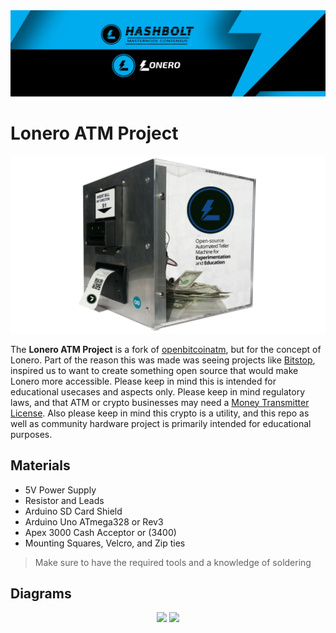 <img src="https://raw.githubusercontent.com/Mentors4EDU/Images/master/banner.png">

# Lonero ATM Project
![LoneroATM](https://raw.githubusercontent.com/Mentors4EDU/Images/master/LoneroATM.png)

The **Lonero ATM Project** is a fork of [openbitcoinatm](https://openbitcoinatm.wordpress.com/), but for the concept of Lonero. Part of the reason this was made was seeing projects like [Bitstop](https://bitstop.co/), inspired us to want to create something open source that would make Lonero more accessible. Please keep in mind this is intended for educational usecases and aspects only. Please keep in mind regulatory laws, and that ATM or crypto businesses may need a [Money Transmitter License](https://dilendorf.com/blockchain-crypto/money-transmitter-licensing.html). Also please keep in mind this crypto is a utility, and this repo as well as community hardware project is primarily intended for educational purposes.

## Materials
- 5V Power Supply
- Resistor and Leads
- Arduino SD Card Shield
- Arduino Uno ATmega328 or Rev3
- Apex 3000 Cash Acceptor or (3400)
- Mounting Squares, Velcro, and Zip ties
> Make sure to have the required tools and a knowledge  of soldering

## Diagrams
<p align="center">
<img src="https://openbitcoinatm.files.wordpress.com/2014/02/obcatm_faceplate.png" width="550">
<img src="https://content.instructables.com/ORIG/FMA/9Q3M/HVTWBLCH/FMA9Q3MHVTWBLCH.png" width="550">
</p>
